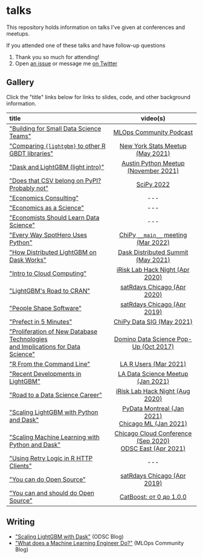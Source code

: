 # talks

This repository holds information on talks I've given at conferences and meetups.

If you attended one of these talks and have follow-up questions

1. Thank you so much for attending!
2. Open [an issue](https://github.com/jameslamb/talks/issues) or message me [on Twitter](https://twitter.com/_jameslamb)

## Gallery

Click the "title" links below for links to slides, code, and other background information.

| title                                                                                     |                                video(s)                                |
|:------------------------------------------------------------------------------------------|:----------------------------------------------------------------------:|
| ["Building for Small Data Science Teams"][36]                                             |                     [MLOps Community Podcast][37]                      |
| ["Comparing `{lightgbm}` to other R GBDT libraries"][26]                                  |                 [New York Stats Meetup (May 2021)][27]                 |
| ["Dask and LightGBM (light intro)"][34]                                                   |               [Austin Python Meetup (November 2021)][35]               |
| ["Does that CSV belong on PyPI? Probably not"][40]                                        |                             [SciPy 2022][41]                           |
| ["Economics Consulting"][14]                                                              |                                  ---                                   |
| ["Economics as a Science"][13]                                                            |                                  ---                                   |
| ["Economists Should Learn Data Science"][18]                                              |                                  ---                                   |
| ["Every Way SpotHero Uses Python"][38]                                                    |               [ChiPy `__main__` meeting (Mar 2022)][39]                |
| ["How Distributed LightGBM on Dask Works"][29]                                            |                [Dask Distributed Summit (May 2021)][30]                |
| ["Intro to Cloud Computing"][15]                                                          |                 [iRisk Lab Hack Night (Apr 2020)][16]                  |
| ["LightGBM's Road to CRAN"][7]                                                            |                    [satRdays Chicago (Apr 2020)][8]                    |
| ["People Shape Software"][9]                                                              |                   [satRdays Chicago (Apr 2019)][10]                    |
| ["Prefect in 5 Minutes"][28]                                                              |                    [ChiPy Data SIG (May 2021)][31]                     |
| ["Proliferation of New Database Technologies <br>and Implications for Data Science"][11]  |              [Domino Data Science Pop-Up (Oct 2017)][12]               |
| ["R From the Command Line"][23]                                                           |                      [LA R Users (Mar 2021)][24]                       |
| ["Recent Developments in LightGBM"][19]                                                   |                [LA Data Science Meetup (Jan 2021)][20]                 |
| ["Road to a Data Science Career"][3]                                                      |                  [iRisk Lab Hack Night (Aug 2020)][4]                  |
| ["Scaling LightGBM with Python and Dask"][5]                                              |    [PyData Montreal (Jan 2021)][21]<br>[Chicago ML (Jan 2021)][22]     |
| ["Scaling Machine Learning with Python and Dask"][5]                                      | [Chicago Cloud Conference (Sep 2020)][6]<br>[ODSC East (Apr 2021)][25] |
| ["Using Retry Logic in R HTTP Clients"][17]                                               |                                  ---                                   |
| ["You can do Open Source"][1]                                                             |                    [satRdays Chicago (Apr 2019)][2]                    |
| ["You can and should do Open Source"][32]                                                 |                     [CatBoost: от 0 до 1.0.0][33]                      |

[1]: ./you-can-do-open-source
[2]: https://www.youtube.com/watch?v=quFhQvizBE8&t=4h35m15s
[3]: ./road-to-a-data-science-career
[4]: https://www.youtube.com/watch?v=-WCa_MjJZ9I
[5]: ./dask-machine-learning
[6]: https://www.youtube.com/watch?v=qglSZktDz40&t=1800s
[7]: ./lightgbm-road-to-cran
[8]: https://www.youtube.com/watch?v=xA7l7N2ktFk&feature=youtu.be&t=6236
[9]: ./people-shape-software
[10]: https://www.youtube.com/watch?v=quFhQvizBE8&t=2h24m30s
[11]: ./proliferation-of-new-database-technologies
[12]: https://dominodatalab.wistia.com/medias/0z04na8njm
[13]: ./economics-as-a-science
[14]: ./economic-consulting
[15]: ./cloud-intro
[16]: https://www.youtube.com/watch?v=495GqB_xcqE
[17]: ./chi-r-collab-httr
[18]: ./econ-learn-data-science
[19]: ./recent-developments-in-lightgbm
[20]: https://www.youtube.com/watch?list=PLVwJeG_Q73i7UpMciUK7ckTD8zQc7oT0W&v=5nKSMXBFhes&feature=emb_title
[21]: https://www.youtube.com/watch?v=vajaT1FNP6I
[22]: https://www.youtube.com/watch?v=hK4fiXz8zXM
[23]: ./r-from-the-command-line
[24]: https://www.youtube.com/watch?v=5kmUE-qHziA
[25]: https://www.youtube.com/watch?v=8kKVrJC7op4
[26]: ./comparing-lightgbm-to-other-r-gbdt-libraries
[27]: https://www.youtube.com/watch?v=z64JFJQR_J0
[28]: ./prefect-in-5-minutes
[29]: ./how-distributed-lightgbm-on-dask-works
[30]: https://zoom.us/rec/share/2MDNheUjidMT7EOcVuD0qnCph3OGnk9Wjf6QZo-8YLO95bzCEHaiDH6I5LmeqXE.Y87S6St0o2DuG29G
[31]: https://www.youtube.com/watch?v=z7v40C99wO4&t=3415s
[32]: ./you-can-and-should-do-open-source
[33]: https://www.youtube.com/watch?v=ObzrXjqWcTY&t=9200s
[34]: ./dask-lightgbm-short-talk
[35]: https://www.youtube.com/watch?v=Yh-jK497VZU
[36]: ./building-for-small-data-science-teams
[37]: https://www.youtube.com/watch?v=yAsPfhI5Jd8
[38]: ./every-way-spothero-uses-python
[39]: https://www.youtube.com/watch?v=d5iZONHGQT0&t=38m34s
[40]: ./does-that-csv-belong-on-pypi
[41]: https://www.youtube.com/watch?v=-Jqx5QxaNmA&list=PLYx7XA2nY5GcuVaU-l1hPOFgtnhmcHZzC&index=10&t=3h24m50s

## Writing

* ["Scaling LightGBM with Dask"](https://opendatascience.com/scaling-lightgbm-with-dask/) (ODSC Blog)
* ["What does a Machine Learning Engineer Do?"](https://mlops.community/james-lamb-machine-learning-engineer/) (MLOps Community Blog)
